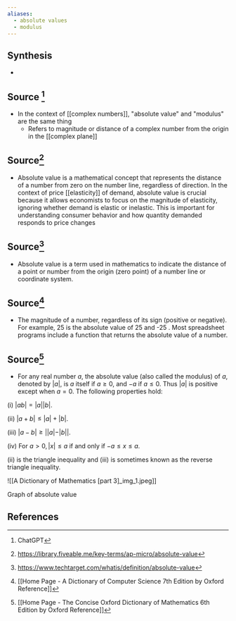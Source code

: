```yaml
---
aliases:
  - absolute values
  - modulus
---
```

## Synthesis
- 
## Source [^1]
- In the context of [[complex numbers]], "absolute value" and "modulus" are the same thing
	- Refers to magnitude or distance of a complex number from the origin in the [[complex plane]]
## Source[^2]
- Absolute value is a mathematical concept that represents the distance of a number from zero on the number line, regardless of direction. In the context of price [[elasticity]] of demand, absolute value is crucial because it allows economists to focus on the magnitude of elasticity, ignoring whether demand is elastic or inelastic. This is important for understanding consumer behavior and how quantity demanded responds to price changes
## Source[^3]
- Absolute value is a term used in mathematics to indicate the distance of a point or number from the origin (zero point) of a number line or coordinate system.
## Source[^4]
- The magnitude of a number, regardless of its sign (positive or negative). For example, 25 is the absolute value of 25 and -25 . Most spreadsheet programs include a function that returns the absolute value of a number.
## Source[^5]
- For any real number $a$, the absolute value (also called the modulus) of $a$, denoted by $|a|$, is $a$ itself if $a \geq 0$, and $-a$ if $a \leq 0$. Thus $|a|$ is positive except when $a=0$. The following properties hold:

(i) $|a b|=|a||b|$.

(ii) $|a+b| \leq|a|+|b|$.

(iii) $|a-b| \geq||a|-|b||$.

(iv) For $a>0,|x| \leq a$ if and only if $-a \leq x \leq a$.

(ii) is the triangle inequality and (iii) is sometimes known as the reverse triangle inequality.

![[A Dictionary of Mathematics [part 3]_img_1.jpeg]]

  

Graph of absolute value
## References

[^1]: ChatGPT
[^2]: https://library.fiveable.me/key-terms/ap-micro/absolute-value
[^3]: https://www.techtarget.com/whatis/definition/absolute-value
[^4]: [[Home Page - A Dictionary of Computer Science 7th Edition by Oxford Reference]]
[^5]: [[Home Page - The Concise Oxford Dictionary of Mathematics 6th Edition by Oxford Reference]]
